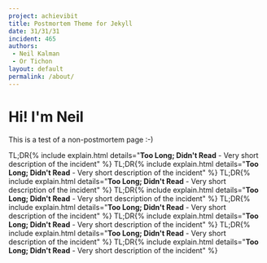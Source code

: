 ```yaml
---
project: achievibit
title: Postmortem Theme for Jekyll
date: 31/31/31
incident: 465
authors:
 - Neil Kalman
 - Or Tichon
layout: default
permalink: /about/
---
```


# Hi! I'm Neil

This is a test of a non-postmortem page :-)

TL;DR{% include explain.html details="<strong>Too Long; Didn't Read</strong> - Very short description of the incident" %}
TL;DR{% include explain.html details="<strong>Too Long; Didn't Read</strong> - Very short description of the incident" %}
TL;DR{% include explain.html details="<strong>Too Long; Didn't Read</strong> - Very short description of the incident" %}
TL;DR{% include explain.html details="<strong>Too Long; Didn't Read</strong> - Very short description of the incident" %}
TL;DR{% include explain.html details="<strong>Too Long; Didn't Read</strong> - Very short description of the incident" %}
TL;DR{% include explain.html details="<strong>Too Long; Didn't Read</strong> - Very short description of the incident" %}
TL;DR{% include explain.html details="<strong>Too Long; Didn't Read</strong> - Very short description of the incident" %}
TL;DR{% include explain.html details="<strong>Too Long; Didn't Read</strong> - Very short description of the incident" %}
